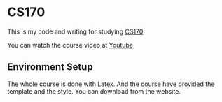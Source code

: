 # CS170

This is my code and writing for studying [CS170](https://cs170.org/)

You can watch the course video at [Youtube](https://www.youtube.com/playlist?list=PLkFD6_40KJIyKLUW_4cm44mIdXSUpZry3)

## Environment Setup

The whole course is done with Latex. And the course have provided the template
and the style. You can download from the website.
